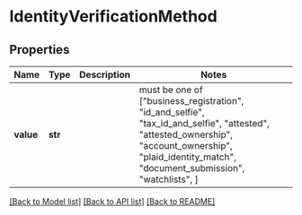 # IdentityVerificationMethod


## Properties
Name | Type | Description | Notes
------------ | ------------- | ------------- | -------------
**value** | **str** |  |  must be one of ["business_registration", "id_and_selfie", "tax_id_and_selfie", "attested", "attested_ownership", "account_ownership", "plaid_identity_match", "document_submission", "watchlists", ]

[[Back to Model list]](../README.md#documentation-for-models) [[Back to API list]](../README.md#documentation-for-api-endpoints) [[Back to README]](../README.md)


